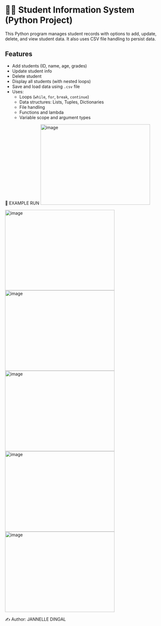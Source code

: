 # 🧑‍🎓 Student Information System (Python Project)

This Python program manages student records with options to add, update, delete, and view student data. It also uses CSV file handling to persist data.

## Features
- Add students (ID, name, age, grades)
- Update student info
- Delete student
- Display all students (with nested loops)
- Save and load data using `.csv` file
- Uses:
  - Loops (`while`, `for`, `break`, `continue`)
  - Data structures: Lists, Tuples, Dictionaries
  - File handling
  - Functions and lambda
  - Variable scope and argument types


📂 EXAMPLE RUN
<img width="361" height="265" alt="image" src="https://github.com/user-attachments/assets/470ac305-2a29-478c-b8bb-bf409c27fd31" />

<img width="361" height="265" alt="image" src="https://github.com/user-attachments/assets/a7175200-2c38-4441-8f6a-7e9188e8db14" />

<img width="361" height="265" alt="image" src="https://github.com/user-attachments/assets/e6a2ffff-8256-4559-9c3f-ab01691af558" />

<img width="361" height="265" alt="image" src="https://github.com/user-attachments/assets/426d31bf-d90d-4929-8487-68fa8a118826" />

<img width="361" height="265" alt="image" src="https://github.com/user-attachments/assets/41190b54-3cce-473f-9ea2-6d2bed229919" />

<img width="361" height="265" alt="image" src="https://github.com/user-attachments/assets/575f05f4-8878-4ed8-8451-bac12d7596fc" />



✍️ Author: JANNELLE DINGAL


























